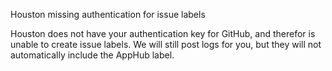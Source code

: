 Houston missing authentication for issue labels

Houston does not have your authentication key for GitHub, and therefor is
unable to create issue labels. We will still post logs for you, but they will
not automatically include the AppHub label.
